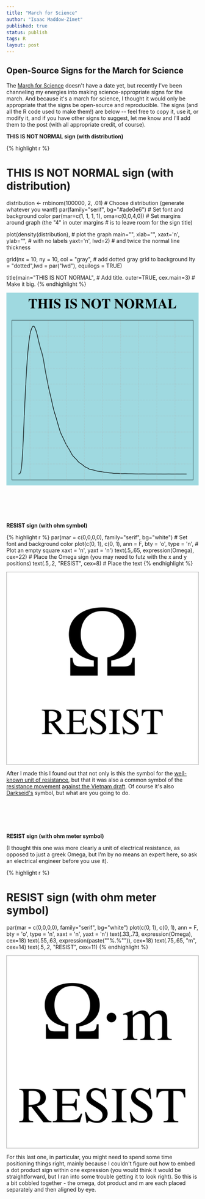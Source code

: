 ```yaml
---
title: "March for Science"
author: "Isaac Maddow-Zimet"
published: true
status: publish
tags: R
layout: post
---
```

 

 
## Open-Source Signs for the March for Science
 
The [March for Science](https://www.marchforscience.com/) doesn't have a date yet, but recently I've been channeling my energies into making science-appropriate signs for the march. And because it's a march for science, I thought it would only be appropriate that the signs be open-source and reproducible. The signs (and all the R code used to make them!) are below -- feel free to copy it, use it, or modify it, and if you have other signs to suggest, let me know and I'll add them to the post (with all appropriate credit, of course).
  
**THIS IS NOT NORMAL sign (with distribution)**
 

{% highlight r %}
# THIS IS NOT NORMAL sign (with distribution)
distribution <- rnbinom(100000, 2, .01)       # Choose distribution (generate whatever you want!)
par(family="serif", bg="#ade0e6")             # Set font and background color
par(mar=c(1, 1, 1, 1), oma=c(0,0,4,0))        # Set margins around graph (the "4" in outer margins 
                                              # is to leave room for the sign title)
 
plot(density(distribution),                   # plot the graph 
     main="", xlab="", xaxt='n', ylab="",     # with no labels
     yaxt='n', lwd=2)                         # and twice the normal line thickness
 
grid(nx = 10, ny = 10, col = "gray",          # add dotted gray grid to background 
     lty = "dotted",lwd = par("lwd"), 
     equilogs = TRUE)
 
title(main="THIS IS NOT NORMAL",              # Add title. 
      outer=TRUE, cex.main=3)                 # Make it big.
{% endhighlight %}

<img src="/figures/unnamed-chunk-1-1.png" title="plot of chunk unnamed-chunk-1" alt="plot of chunk unnamed-chunk-1" width="600px" style="display: block; margin: auto;" />
 
 
<br><br><br><br>
 
**RESIST sign (with ohm symbol)**

{% highlight r %}
par(mar = c(0,0,0,0), family="serif", bg="white")       # Set font and background color
plot(c(0, 1), c(0, 1), ann = F, bty = 'o', type = 'n',  # Plot an empty square
     xaxt = 'n', yaxt = 'n')
text(.5,.65, expression(Omega), cex=22)                 # Place the Omega sign (you may need to futz                                                           with the x and y positions)
text(.5,.2, "RESIST", cex=8)                            # Place the text
{% endhighlight %}

<img src="/figures/unnamed-chunk-2-1.png" title="plot of chunk unnamed-chunk-2" alt="plot of chunk unnamed-chunk-2" width="600px" style="display: block; margin: auto;" />
 
After I made this I found out that not only is this the symbol for the [well-known unit of resistance](https://en.wikipedia.org/wiki/Ohm), but that it was also a common symbol of the [resistance movement](https://en.wikipedia.org/wiki/Omega) [against the Vietnam draft](http://www.ebay.com/itm/272339661127). Of course it's also [Darkseid's](https://en.wikipedia.org/wiki/Darkseid) symbol, but what are you going to do. 
 
<br><br><br><br>
 
**RESIST sign (with ohm meter symbol)**  
  
(I thought this one was more clearly a unit of electrical resistance, as opposed to just a greek Omega, but I'm by no means an expert here, so ask an electrical engineer before you use it).
 

{% highlight r %}
# RESIST sign (with ohm meter symbol)
par(mar = c(0,0,0,0), family="serif", bg="white")
plot(c(0, 1), c(0, 1), ann = F, bty = 'o', type = 'n', xaxt = 'n', yaxt = 'n')
text(.33,.73, expression(Omega), cex=18)
text(.55,.63, expression(paste(""%.%"")), cex=18)
text(.75,.65, "m", cex=14)
text(.5,.2, "RESIST", cex=11)
{% endhighlight %}

<img src="/figures/unnamed-chunk-3-1.png" title="plot of chunk unnamed-chunk-3" alt="plot of chunk unnamed-chunk-3" width="600px" style="display: block; margin: auto;" />
 
For this last one, in particular, you might need to spend some time positioning things right, mainly because I couldn't figure out how to embed a dot product sign within one expression (you would think it would be straightforward, but I ran into some trouble getting it to look right). So this is a bit cobbled together - the omega, dot product and m are each placed separately and then aligned by eye. 
 
 
 
